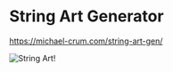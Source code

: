 # String Art Generator

https://michael-crum.com/string-art-gen/

![String Art!](https://github.com/usedhondacivic/string-art-gen/blob/a63fb0f7dc11fd9b5d3199b24ea323b8ce8f9d0e/readme_pic.png)
